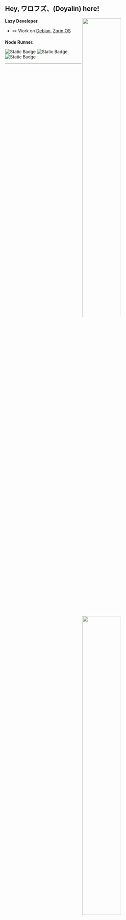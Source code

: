 ## Hey, ワロフズ、(Doyalin) here!

[<img align="right" width="50%" src="https://github-readme-stats.vercel.app/api?username=walofz&theme=dark&show_icons=true">](https://metrics.lecoq.io/walofz#gh-dark-mode-only)
[<img align="right" width="50%" src="https://github-readme-stats.vercel.app/api?username=walofz&show_icons=true">](https://metrics.lecoq.io/walofz#gh-light-mode-only)

**Lazy Developer.**
-   :pencil2: Work on [Debian](https://www.debian.org), [Zorin OS](https://zorin.com/os)

**Node Runner.**

![Static Badge](https://img.shields.io/badge/myst-token?style=for-the-badge&color=gray)
![Static Badge](https://img.shields.io/badge/storj-token?style=for-the-badge&color=gray)
![Static Badge](https://img.shields.io/badge/xtz-token?style=for-the-badge&color=gray)

---
